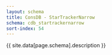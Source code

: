 ```yaml
---
layout: schema
title: ConsDB - StarTrackerNarrow
schema: cdb_startrackernarrow
sort-index: 54
---
```

{{ site.data[page.schema].description }}
